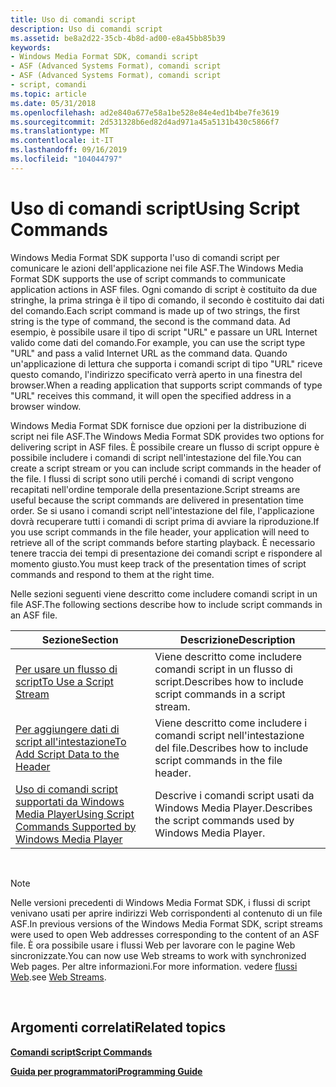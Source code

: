 ```yaml
---
title: Uso di comandi script
description: Uso di comandi script
ms.assetid: be8a2d22-35cb-4b8d-ad00-e8a45bb85b39
keywords:
- Windows Media Format SDK, comandi script
- ASF (Advanced Systems Format), comandi script
- ASF (Advanced Systems Format), comandi script
- script, comandi
ms.topic: article
ms.date: 05/31/2018
ms.openlocfilehash: ad2e840a677e58a1be528e84e4ed1b4be7fe3619
ms.sourcegitcommit: 2d531328b6ed82d4ad971a45a5131b430c5866f7
ms.translationtype: MT
ms.contentlocale: it-IT
ms.lasthandoff: 09/16/2019
ms.locfileid: "104044797"
---
```

# <a name="using-script-commands"></a><span data-ttu-id="b60b7-107">Uso di comandi script</span><span class="sxs-lookup"><span data-stu-id="b60b7-107">Using Script Commands</span></span>

<span data-ttu-id="b60b7-108">Windows Media Format SDK supporta l'uso di comandi script per comunicare le azioni dell'applicazione nei file ASF.</span><span class="sxs-lookup"><span data-stu-id="b60b7-108">The Windows Media Format SDK supports the use of script commands to communicate application actions in ASF files.</span></span> <span data-ttu-id="b60b7-109">Ogni comando di script è costituito da due stringhe, la prima stringa è il tipo di comando, il secondo è costituito dai dati del comando.</span><span class="sxs-lookup"><span data-stu-id="b60b7-109">Each script command is made up of two strings, the first string is the type of command, the second is the command data.</span></span> <span data-ttu-id="b60b7-110">Ad esempio, è possibile usare il tipo di script "URL" e passare un URL Internet valido come dati del comando.</span><span class="sxs-lookup"><span data-stu-id="b60b7-110">For example, you can use the script type "URL" and pass a valid Internet URL as the command data.</span></span> <span data-ttu-id="b60b7-111">Quando un'applicazione di lettura che supporta i comandi script di tipo "URL" riceve questo comando, l'indirizzo specificato verrà aperto in una finestra del browser.</span><span class="sxs-lookup"><span data-stu-id="b60b7-111">When a reading application that supports script commands of type "URL" receives this command, it will open the specified address in a browser window.</span></span>

<span data-ttu-id="b60b7-112">Windows Media Format SDK fornisce due opzioni per la distribuzione di script nei file ASF.</span><span class="sxs-lookup"><span data-stu-id="b60b7-112">The Windows Media Format SDK provides two options for delivering script in ASF files.</span></span> <span data-ttu-id="b60b7-113">È possibile creare un flusso di script oppure è possibile includere i comandi di script nell'intestazione del file.</span><span class="sxs-lookup"><span data-stu-id="b60b7-113">You can create a script stream or you can include script commands in the header of the file.</span></span> <span data-ttu-id="b60b7-114">I flussi di script sono utili perché i comandi di script vengono recapitati nell'ordine temporale della presentazione.</span><span class="sxs-lookup"><span data-stu-id="b60b7-114">Script streams are useful because the script commands are delivered in presentation time order.</span></span> <span data-ttu-id="b60b7-115">Se si usano i comandi script nell'intestazione del file, l'applicazione dovrà recuperare tutti i comandi di script prima di avviare la riproduzione.</span><span class="sxs-lookup"><span data-stu-id="b60b7-115">If you use script commands in the file header, your application will need to retrieve all of the script commands before starting playback.</span></span> <span data-ttu-id="b60b7-116">È necessario tenere traccia dei tempi di presentazione dei comandi script e rispondere al momento giusto.</span><span class="sxs-lookup"><span data-stu-id="b60b7-116">You must keep track of the presentation times of script commands and respond to them at the right time.</span></span>

<span data-ttu-id="b60b7-117">Nelle sezioni seguenti viene descritto come includere comandi script in un file ASF.</span><span class="sxs-lookup"><span data-stu-id="b60b7-117">The following sections describe how to include script commands in an ASF file.</span></span>



| <span data-ttu-id="b60b7-118">Sezione</span><span class="sxs-lookup"><span data-stu-id="b60b7-118">Section</span></span>                                                                                                                | <span data-ttu-id="b60b7-119">Descrizione</span><span class="sxs-lookup"><span data-stu-id="b60b7-119">Description</span></span>                                                  |
|------------------------------------------------------------------------------------------------------------------------|--------------------------------------------------------------|
| [<span data-ttu-id="b60b7-120">Per usare un flusso di script</span><span class="sxs-lookup"><span data-stu-id="b60b7-120">To Use a Script Stream</span></span>](to-use-a-script-stream.md)                                                                   | <span data-ttu-id="b60b7-121">Viene descritto come includere comandi script in un flusso di script.</span><span class="sxs-lookup"><span data-stu-id="b60b7-121">Describes how to include script commands in a script stream.</span></span> |
| [<span data-ttu-id="b60b7-122">Per aggiungere dati di script all'intestazione</span><span class="sxs-lookup"><span data-stu-id="b60b7-122">To Add Script Data to the Header</span></span>](to-add-script-data-to-the-header.md)                                               | <span data-ttu-id="b60b7-123">Viene descritto come includere i comandi script nell'intestazione del file.</span><span class="sxs-lookup"><span data-stu-id="b60b7-123">Describes how to include script commands in the file header.</span></span> |
| [<span data-ttu-id="b60b7-124">Uso di comandi script supportati da Windows Media Player</span><span class="sxs-lookup"><span data-stu-id="b60b7-124">Using Script Commands Supported by Windows Media Player</span></span>](using-script-commands-supported-by-windows-media-player.md) | <span data-ttu-id="b60b7-125">Descrive i comandi script usati da Windows Media Player.</span><span class="sxs-lookup"><span data-stu-id="b60b7-125">Describes the script commands used by Windows Media Player.</span></span>  |



 

> [!Note]  
> <span data-ttu-id="b60b7-126">Nelle versioni precedenti di Windows Media Format SDK, i flussi di script venivano usati per aprire indirizzi Web corrispondenti al contenuto di un file ASF.</span><span class="sxs-lookup"><span data-stu-id="b60b7-126">In previous versions of the Windows Media Format SDK, script streams were used to open Web addresses corresponding to the content of an ASF file.</span></span> <span data-ttu-id="b60b7-127">È ora possibile usare i flussi Web per lavorare con le pagine Web sincronizzate.</span><span class="sxs-lookup"><span data-stu-id="b60b7-127">You can now use Web streams to work with synchronized Web pages.</span></span> <span data-ttu-id="b60b7-128">Per altre informazioni.</span><span class="sxs-lookup"><span data-stu-id="b60b7-128">For more information.</span></span> <span data-ttu-id="b60b7-129">vedere [flussi Web](web-streams.md).</span><span class="sxs-lookup"><span data-stu-id="b60b7-129">see [Web Streams](web-streams.md).</span></span>

 

## <a name="related-topics"></a><span data-ttu-id="b60b7-130">Argomenti correlati</span><span class="sxs-lookup"><span data-stu-id="b60b7-130">Related topics</span></span>

<dl> <dt>

[<span data-ttu-id="b60b7-131">**Comandi script**</span><span class="sxs-lookup"><span data-stu-id="b60b7-131">**Script Commands**</span></span>](script-commands.md)
</dt> <dt>

[<span data-ttu-id="b60b7-132">**Guida per programmatori**</span><span class="sxs-lookup"><span data-stu-id="b60b7-132">**Programming Guide**</span></span>](programming-guide.md)
</dt> </dl>

 

 




